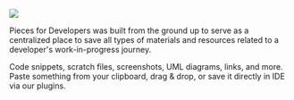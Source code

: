 [//]: # (title: Highlights & Benefits)

![](https://storage.googleapis.com/pieces_static_resources/vs_code_marketplace/GIFs/MATERIAL_TYPES)

Pieces for Developers was built from the ground up to serve as a centralized place to save all types of materials and resources related to a developer's work-in-progress journey.

Code snippets, scratch files,  screenshots, UML diagrams, links, and more. Paste something from your clipboard, drag & drop, or save it directly in IDE via our plugins.





